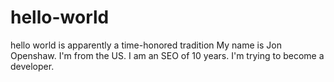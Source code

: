 # hello-world
hello world is apparently a time-honored tradition
My name is Jon Openshaw. I'm from the US. I am an SEO of 10 years. I'm trying to become a developer.
